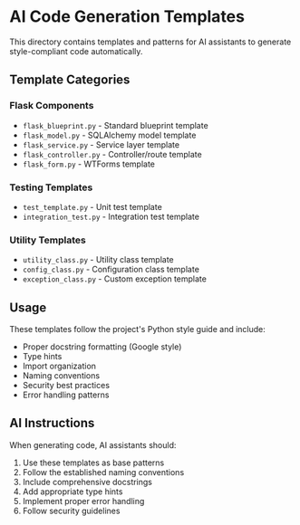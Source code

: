 # AI Code Generation Templates

This directory contains templates and patterns for AI assistants to generate style-compliant code automatically.

## Template Categories

### Flask Components

- `flask_blueprint.py` - Standard blueprint template
- `flask_model.py` - SQLAlchemy model template
- `flask_service.py` - Service layer template
- `flask_controller.py` - Controller/route template
- `flask_form.py` - WTForms template

### Testing Templates

- `test_template.py` - Unit test template
- `integration_test.py` - Integration test template

### Utility Templates

- `utility_class.py` - Utility class template
- `config_class.py` - Configuration class template
- `exception_class.py` - Custom exception template

## Usage

These templates follow the project's Python style guide and include:

- Proper docstring formatting (Google style)
- Type hints
- Import organization
- Naming conventions
- Security best practices
- Error handling patterns

## AI Instructions

When generating code, AI assistants should:

1. Use these templates as base patterns
2. Follow the established naming conventions
3. Include comprehensive docstrings
4. Add appropriate type hints
5. Implement proper error handling
6. Follow security guidelines
